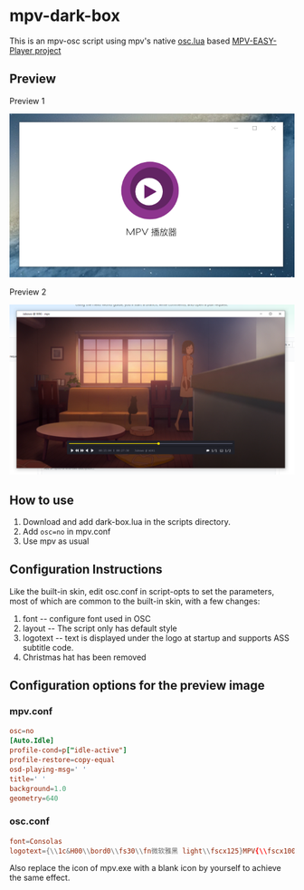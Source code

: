# mpv-dark-box

This is an mpv-osc script using mpv's native [osc.lua](https://github.com/mpv-player/mpv/blob/master/player/lua/osc.lua) based [MPV-EASY-Player project](https://github.com/422658476/MPV-EASY-Player/blob/master/mpv-easy-data/osc-style/osc-potplayer-box-knob-or-bar-0.lua)

## Preview

Preview 1

![Preview 1](assets/preview1.png)

Preview 2

![Preview 2](assets/preview2.png)

## How to use

1. Download and add dark-box.lua in the scripts directory.
2. Add `osc=no` in mpv.conf
3. Use mpv as usual

## Configuration Instructions

Like the built-in skin, edit osc.conf in script-opts to set the parameters, most of which are common to the built-in skin, with a few changes:

1. font     -- configure font used in OSC
2. layout   -- The script only has default style
3. logotext -- text is displayed under the logo at startup and supports ASS subtitle code.
4. Christmas hat has been removed

## Configuration options for the preview image

### mpv.conf

```conf
osc=no
[Auto.Idle]
profile-cond=p["idle-active"]
profile-restore=copy-equal
osd-playing-msg=' '
title=' '
background=1.0
geometry=640
```

### osc.conf

```conf
font=Consolas
logotext={\\1c&H00\\bord0\\fs30\\fn微软雅黑 light\\fscx125}MPV{\\fscx100} player
```

Also replace the icon of mpv.exe with a blank icon by yourself to achieve the same effect.
